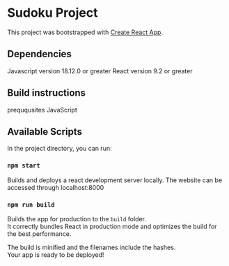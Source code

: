 # Sudoku Project

This project was bootstrapped with [Create React App](https://github.com/facebook/create-react-app).

## Dependencies
Javascript version 18.12.0 or greater
React version 9.2 or greater

## Build instructions
preququsites JavaScript

## Available Scripts

In the project directory, you can run:

### `npm start`

Builds and deploys a react development server locally. The website can be accessed through localhost:8000

### `npm run build`

Builds the app for production to the `build` folder.\
It correctly bundles React in production mode and optimizes the build for the best performance.

The build is minified and the filenames include the hashes.\
Your app is ready to be deployed!

